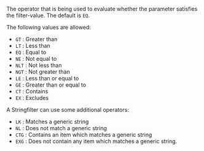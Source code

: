 The operator that is being used to evaluate whether the parameter satisfies the filter-value.
The default is `EQ`.

The following values are allowed:

+ `GT` : Greater than
+ `LT` : Less than
+ `EQ` : Equal to
+ `NE` : Not equal to
+ `NLT` : Not less than
+ `NGT` : Not greater than
+ `LE` : Less than or equal to
+ `GE` : Greater than or equal to
+ `CT` : Contains
+ `EX` : Excludes

A Stringfilter can use some additional operators:

+ `LK` : Matches a generic string
+ `NL` : Does not match a generic string
+ `CTG` : Contains an item which matches a generic string
+ `EXG` : Does not contain any item which matches a generic string.

